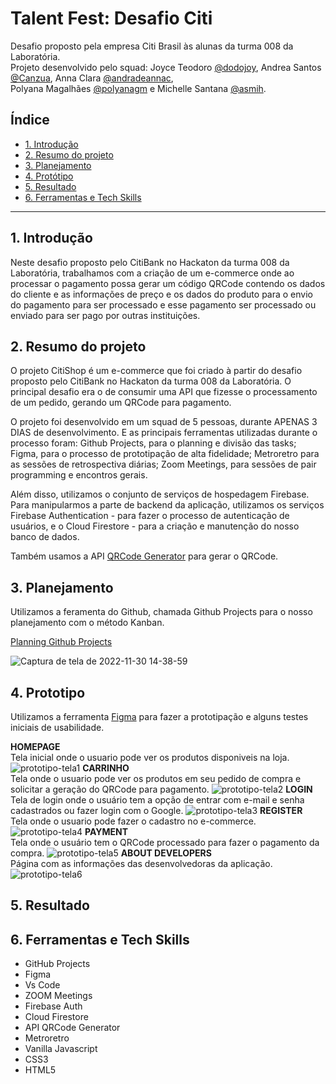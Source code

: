 # Talent Fest: Desafio Citi

Desafio proposto pela empresa Citi Brasil às alunas da turma 008 da Laboratória.<br>
Projeto desenvolvido pelo squad: Joyce Teodoro [@dodojoy](https://github.com/dodojoy), Andrea Santos [@Canzua](https://github.com/Canzua), Anna Clara [@andradeannac](https://github.com/andradeannac),<br> 
Polyana Magalhães [@polyanagm](https://github.com/polyanagm) e Michelle Santana [@asmih](https://github.com/asmih).


## Índice

* [1. Introdução](#1-introducao)
* [2. Resumo do projeto](#2-resumo-do-projeto) 
* [3. Planejamento](#3-planejamento)
* [4. Protótipo](#4-prototipo)
* [5. Resultado](#5-resultado)
* [6. Ferramentas e Tech Skills](#6-ferramentas-e-tech-skills)

***

## 1. Introdução

Neste  desafio proposto pelo CitiBank no Hackaton da turma 008 da Laboratória, trabalhamos com a criação de um e-commerce onde ao processar o pagamento possa gerar um código QRCode contendo os dados do cliente e as informações de preço e os dados do produto para o envio do pagamento para ser processado e esse pagamento ser processado ou enviado para ser pago por outras instituições.


## 2. Resumo do projeto
O projeto CitiShop é um e-commerce que foi criado à partir do desafio proposto pelo CitiBank no Hackaton da turma 008 da Laboratória.
O principal desafio era o de consumir uma API que fizesse o processamento de um pedido, gerando um QRCode para pagamento.

O projeto foi desenvolvido em um squad de 5 pessoas, durante APENAS 3 DIAS de desenvolvimento. E as principais ferramentas utilizadas durante o processo foram: Github Projects, para o planning e divisão das tasks; Figma, para o processo de prototipação de alta fidelidade; Metroretro para as sessões de retrospectiva diárias; Zoom Meetings, para sessões de pair programming e encontros gerais.

Além disso, utilizamos o conjunto de serviços de hospedagem Firebase. Para manipularmos a parte de backend da aplicação, utilizamos os serviços Firebase Authentication - para fazer o processo de autenticação de usuários, e o Cloud Firestore - para a criação e manutenção do nosso banco de dados.

Também usamos a API [QRCode Generator](https://goqr.me/api/) para gerar o QRCode.


## 3. Planejamento

Utilizamos a feramenta do Github, chamada Github Projects para o nosso planejamento com o método Kanban.

[Planning Github Projects](https://github.com/users/dodojoy/projects/3)

![Captura de tela de 2022-11-30 14-38-59](https://user-images.githubusercontent.com/57406239/204869213-cab3dcb2-0cb0-47cb-8d76-1ba31e143c17.png)


## 4. Prototipo
Utilizamos a ferramenta [Figma](https://www.figma.com/) para fazer a prototipação e alguns testes iniciais de usabilidade.


**HOMEPAGE**<br>
Tela inicial onde o usuario pode ver os produtos disponiveis na loja.
![prototipo-tela1](https://user-images.githubusercontent.com/57406239/204919851-565a2485-2259-4b1c-b818-44e92411cb04.png)
**CARRINHO**<br>
Tela onde o usuario pode ver os produtos em seu pedido de compra e solicitar a geração do QRCode para pagamento.
![prototipo-tela2](https://user-images.githubusercontent.com/57406239/204920159-70e39160-3a25-4199-beb2-77b12554590b.png)
**LOGIN**<br>
Tela de login onde o usuário tem a opção de entrar com e-mail e senha cadastrados ou fazer login com o Google.
![prototipo-tela3](https://user-images.githubusercontent.com/57406239/204920213-9ecaa2ef-8283-4aa5-b0f1-2d0a0965174b.png)
**REGISTER**<br>
Tela onde o usuario pode fazer o cadastro no e-commerce.
![prototipo-tela4](https://user-images.githubusercontent.com/57406239/204920256-afb26d8b-eb15-4fb4-916d-be75cf0c4d0d.png)
**PAYMENT**<br>
Tela onde o usuário tem o QRCode processado para fazer o pagamento da compra.
![prototipo-tela5](https://user-images.githubusercontent.com/57406239/204920313-6574282b-180c-41c6-a200-d774dc9e02d5.png)
**ABOUT DEVELOPERS**<br>
Página com as informações das desenvolvedoras da aplicação.
![prototipo-tela6](https://user-images.githubusercontent.com/57406239/204920376-9f0b6f0f-5956-4346-8ddd-f95f8cb5069d.png)



## 5. Resultado





## 6. Ferramentas e Tech Skills
<ul>
<li>GitHub Projects
<li>Figma
<li>Vs Code
<li> ZOOM Meetings
<li>Firebase Auth
 <li>Cloud Firestore
 <li>API QRCode Generator
 <li>Metroretro
 <li>Vanilla Javascript
 <li>CSS3
 <li>HTML5
